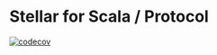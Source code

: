 # Stellar for Scala / Protocol

[![codecov](https://codecov.io/gh/Synesso/scala-stellar/branch/master/graph/badge.svg)](https://codecov.io/gh/Synesso/scala-stellar)